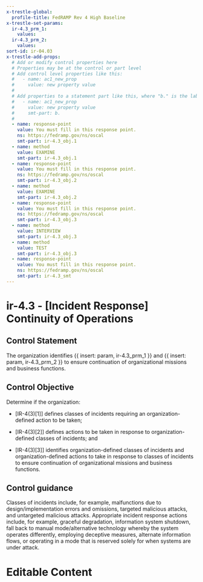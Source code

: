 ```yaml
---
x-trestle-global:
  profile-title: FedRAMP Rev 4 High Baseline
x-trestle-set-params:
  ir-4.3_prm_1:
    values:
  ir-4.3_prm_2:
    values:
sort-id: ir-04.03
x-trestle-add-props:
  # Add or modify control properties here
  # Properties may be at the control or part level
  # Add control level properties like this:
  #   - name: ac1_new_prop
  #     value: new property value
  #
  # Add properties to a statement part like this, where "b." is the label of the target statement part
  #   - name: ac1_new_prop
  #     value: new property value
  #     smt-part: b.
  #
  - name: response-point
    value: You must fill in this response point.
    ns: https://fedramp.gov/ns/oscal
    smt-part: ir-4.3_obj.1
  - name: method
    value: EXAMINE
    smt-part: ir-4.3_obj.1
  - name: response-point
    value: You must fill in this response point.
    ns: https://fedramp.gov/ns/oscal
    smt-part: ir-4.3_obj.2
  - name: method
    value: EXAMINE
    smt-part: ir-4.3_obj.2
  - name: response-point
    value: You must fill in this response point.
    ns: https://fedramp.gov/ns/oscal
    smt-part: ir-4.3_obj.3
  - name: method
    value: INTERVIEW
    smt-part: ir-4.3_obj.3
  - name: method
    value: TEST
    smt-part: ir-4.3_obj.3
  - name: response-point
    value: You must fill in this response point.
    ns: https://fedramp.gov/ns/oscal
    smt-part: ir-4.3_smt
---
```


# ir-4.3 - \[Incident Response\] Continuity of Operations

## Control Statement

The organization identifies {{ insert: param, ir-4.3_prm_1 }} and {{ insert: param, ir-4.3_prm_2 }} to ensure continuation of organizational missions and business functions.

## Control Objective

Determine if the organization:

- \[IR-4(3)[1]\] defines classes of incidents requiring an organization-defined action to be taken;

- \[IR-4(3)[2]\] defines actions to be taken in response to organization-defined classes of incidents; and

- \[IR-4(3)[3]\] identifies organization-defined classes of incidents and organization-defined actions to take in response to classes of incidents to ensure continuation of organizational missions and business functions.

## Control guidance

Classes of incidents include, for example, malfunctions due to design/implementation errors and omissions, targeted malicious attacks, and untargeted malicious attacks. Appropriate incident response actions include, for example, graceful degradation, information system shutdown, fall back to manual mode/alternative technology whereby the system operates differently, employing deceptive measures, alternate information flows, or operating in a mode that is reserved solely for when systems are under attack.

# Editable Content

<!-- Make additions and edits below -->
<!-- The above represents the contents of the control as received by the profile, prior to additions. -->
<!-- If the profile makes additions to the control, they will appear below. -->
<!-- The above markdown may not be edited but you may edit the content below, and/or introduce new additions to be made by the profile. -->
<!-- If there is a yaml header at the top, parameter values may be edited. Use --set-parameters to incorporate the changes during assembly. -->
<!-- The content here will then replace what is in the profile for this control, after running profile-assemble. -->
<!-- The added parts in the profile for this control are below.  You may edit them and/or add new ones. -->
<!-- Each addition must have a heading either of the form ## Control my_addition_name -->
<!-- or ## Part a. (where the a. refers to one of the control statement labels.) -->
<!-- "## Control" parts are new parts added after the statement part. -->
<!-- "## Part" parts are new parts added into the top-level statement part with that label. -->
<!-- Subparts may be added with nested hash levels of the form ### My Subpart Name -->
<!-- underneath the parent ## Control or ## Part being added -->
<!-- See https://ibm.github.io/compliance-trestle/tutorials/ssp_profile_catalog_authoring/ssp_profile_catalog_authoring for guidance. -->
